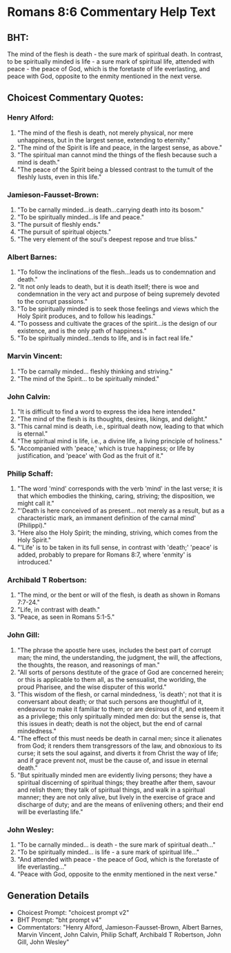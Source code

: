 # Romans 8:6 Commentary Help Text

## BHT:
The mind of the flesh is death - the sure mark of spiritual death. In contrast, to be spiritually minded is life - a sure mark of spiritual life, attended with peace - the peace of God, which is the foretaste of life everlasting, and peace with God, opposite to the enmity mentioned in the next verse.

## Choicest Commentary Quotes:
### Henry Alford:
1. "The mind of the flesh is death, not merely physical, nor mere unhappiness, but in the largest sense, extending to eternity."
2. "The mind of the Spirit is life and peace, in the largest sense, as above."
3. "The spiritual man cannot mind the things of the flesh because such a mind is death."
4. "The peace of the Spirit being a blessed contrast to the tumult of the fleshly lusts, even in this life."

### Jamieson-Fausset-Brown:
1. "To be carnally minded...is death...carrying death into its bosom."
2. "To be spiritually minded...is life and peace."
3. "The pursuit of fleshly ends."
4. "The pursuit of spiritual objects."
5. "The very element of the soul's deepest repose and true bliss."

### Albert Barnes:
1. "To follow the inclinations of the flesh...leads us to condemnation and death."
2. "It not only leads to death, but it is death itself; there is woe and condemnation in the very act and purpose of being supremely devoted to the corrupt passions."
3. "To be spiritually minded is to seek those feelings and views which the Holy Spirit produces, and to follow his leadings."
4. "To possess and cultivate the graces of the spirit...is the design of our existence, and is the only path of happiness."
5. "To be spiritually minded...tends to life, and is in fact real life."

### Marvin Vincent:
1. "To be carnally minded... fleshly thinking and striving."
2. "The mind of the Spirit... to be spiritually minded."

### John Calvin:
1. "It is difficult to find a word to express the idea here intended."
2. "The mind of the flesh is its thoughts, desires, likings, and delight."
3. "This carnal mind is death, i.e., spiritual death now, leading to that which is eternal."
4. "The spiritual mind is life, i.e., a divine life, a living principle of holiness."
5. "Accompanied with 'peace,' which is true happiness; or life by justification, and 'peace' with God as the fruit of it."

### Philip Schaff:
1. "The word 'mind' corresponds with the verb 'mind' in the last verse; it is that which embodies the thinking, caring, striving; the disposition, we might call it."
2. "'Death is here conceived of as present... not merely as a result, but as a characteristic mark, an immanent definition of the carnal mind' (Philippi)."
3. "Here also the Holy Spirit; the minding, striving, which comes from the Holy Spirit."
4. "'Life' is to be taken in its full sense, in contrast with 'death;' 'peace' is added, probably to prepare for Romans 8:7, where 'enmity' is introduced."

### Archibald T Robertson:
1. "The mind, or the bent or will of the flesh, is death as shown in Romans 7:7-24."
2. "Life, in contrast with death."
3. "Peace, as seen in Romans 5:1-5."

### John Gill:
1. "The phrase the apostle here uses, includes the best part of corrupt man; the mind, the understanding, the judgment, the will, the affections, the thoughts, the reason, and reasonings of man."
2. "All sorts of persons destitute of the grace of God are concerned herein; or this is applicable to them all, as the sensualist, the worlding, the proud Pharisee, and the wise disputer of this world."
3. "This wisdom of the flesh, or carnal mindedness, 'is death'; not that it is conversant about death; or that such persons are thoughtful of it, endeavour to make it familiar to them; or are desirous of it, and esteem it as a privilege; this only spiritually minded men do: but the sense is, that this issues in death; death is not the object, but the end of carnal mindedness."
4. "The effect of this must needs be death in carnal men; since it alienates from God; it renders them transgressors of the law, and obnoxious to its curse; it sets the soul against, and diverts it from Christ the way of life; and if grace prevent not, must be the cause of, and issue in eternal death."
5. "But spiritually minded men are evidently living persons; they have a spiritual discerning of spiritual things; they breathe after them, savour and relish them; they talk of spiritual things, and walk in a spiritual manner; they are not only alive, but lively in the exercise of grace and discharge of duty; and are the means of enlivening others; and their end will be everlasting life."

### John Wesley:
1) "To be carnally minded... is death - the sure mark of spiritual death..."
2) "To be spiritually minded... is life - a sure mark of spiritual life..."
3) "And attended with peace - the peace of God, which is the foretaste of life everlasting..."
4) "Peace with God, opposite to the enmity mentioned in the next verse."


## Generation Details
- Choicest Prompt: "choicest prompt v2"
- BHT Prompt: "bht prompt v4"
- Commentators: "Henry Alford, Jamieson-Fausset-Brown, Albert Barnes, Marvin Vincent, John Calvin, Philip Schaff, Archibald T Robertson, John Gill, John Wesley"
